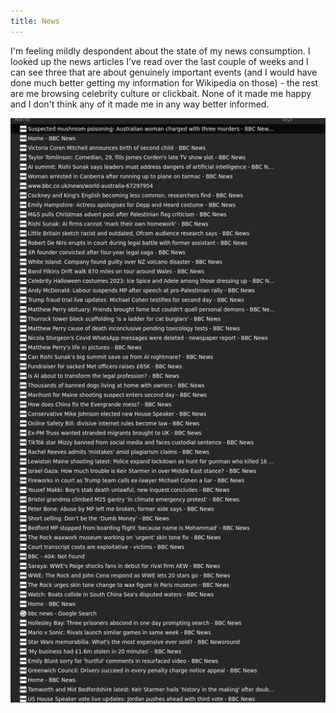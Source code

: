 ```yaml
--- 
title: News 
---
```


I'm feeling mildly despondent about the state of my news consumption.  I looked up  the news articles I've read over the last couple of weeks and I can see three that are about genuinely important events (and I would have done much better getting my information for Wikipedia on those) - the rest are me browsing celebrity culture or clickbait.  None of it made me happy and I don't think any of it made me in any way better informed.

![A screenshot of my news history](/assets/images/bbcnews.png)
